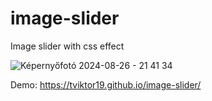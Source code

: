 # image-slider
Image slider with css effect

![Képernyőfotó 2024-08-26 - 21 41 34](https://github.com/user-attachments/assets/3eff5669-d0c3-405a-902c-e4b1279e12f9)



Demo: https://tviktor19.github.io/image-slider/
